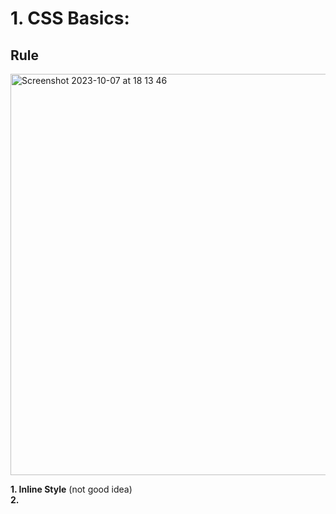 # 1. CSS Basics:
## Rule
<img width="642" alt="Screenshot 2023-10-07 at 18 13 46" src="https://github.com/Fanpeng-L/FullStack-Learning-Notes/assets/90544605/d3e64732-0839-41ae-837d-e60840c2fcf5">

**1. Inline Style** (not good idea)  
**2. <style> element**  
**3. style.css external stylesheet** ✅  

## color system:  
- RGB  
- hexadecimal  

## Absolute & Relative units  
<img width="545" alt="Screenshot 2023-10-07 at 19 34 21" src="https://github.com/Fanpeng-L/FullStack-Learning-Notes/assets/90544605/ae479fa4-07cc-4d89-99c3-b38c23480652">  

Absolute units is not recommended used for responsive websites.

## (1) CSS Selectors
- universal
- element
- ,  (select several elements at the same time)
- \# (ID selector)
- .  (class selector)
- space descendent selector
- \+ (adjecent)
- \> (direct child)
- input[type="password"]  attribute selector
- : pseudo class -- states (checked, active, hover...)
- :: pseudo elements --- specific parts of an element

## (2) cascade & specificity
The order in styles matters.  
when multiple rules apply to the same element, the more specific selector "wins".   
<img width="622" alt="Screenshot 2023-10-07 at 23 35 43" src="https://github.com/Fanpeng-L/FullStack-Learning-Notes/assets/90544605/33573f3f-d511-4dae-a521-5c2b51213a50">

## (3) inheritance
some elements are inheritable, some not.

## (4) box model  
### border
border-width; border-color; border-style  
<img width="313" alt="Screenshot 2023-10-07 at 23 47 20" src="https://github.com/Fanpeng-L/FullStack-Learning-Notes/assets/90544605/58825360-5dcb-49e3-9641-b1ae02c6a8ce"> looks like👉:
<img width="321" alt="Screenshot 2023-10-07 at 23 48 18" src="https://github.com/Fanpeng-L/FullStack-Learning-Notes/assets/90544605/4b8acf9f-af75-476b-8799-7ca837b30051">

<img width="601" alt="Screenshot 2023-10-08 at 00 08 09" src="https://github.com/Fanpeng-L/FullStack-Learning-Notes/assets/90544605/184b28a1-bd59-4647-bde3-311b914cdfb7">

💡`body` has default margin, so we can set to 0 when we start to style the CSS.

### display property
- display: inline  
- display: block    
change the take up space.  
<img width="801" alt="Screenshot 2023-10-08 at 00 18 45" src="https://github.com/Fanpeng-L/FullStack-Learning-Notes/assets/90544605/0768af25-81e8-4209-8973-5b6d249807a3">

## (5) Relative Units
### percentage:  
<img width="499" alt="Screenshot 2023-10-08 at 00 26 13" src="https://github.com/Fanpeng-L/FullStack-Learning-Notes/assets/90544605/f32f6a71-b3bb-4912-9128-2cdf617e869b">

### em
<img width="481" alt="Screenshot 2023-10-08 at 00 31 25" src="https://github.com/Fanpeng-L/FullStack-Learning-Notes/assets/90544605/c80902d4-fbc3-4b34-a2ee-10bed7b6513a">

one problem em can cause is:  
<img width="230" alt="Screenshot 2023-10-08 at 00 38 06" src="https://github.com/Fanpeng-L/FullStack-Learning-Notes/assets/90544605/6c4b4d5f-d7d8-4cce-8d0f-1088c1cd3550">

### rem
<img width="482" alt="Screenshot 2023-10-08 at 00 36 45" src="https://github.com/Fanpeng-L/FullStack-Learning-Notes/assets/90544605/ea5df885-35b2-4046-8970-6f5b64628623">

# 2. CSS Properties

## opacity & alpha channel
<img width="350" alt="Screenshot 2023-10-08 at 16 46 10" src="https://github.com/Fanpeng-L/FullStack-Learning-Notes/assets/90544605/83677a25-1b8f-4eed-b7ba-c7a5dcd066f8">

## position
- static
- relative
- absolute (depend on the parent position property)
- fixed
- sticky

## transition
it includes: transition-property, transition-duration, transition-timing-function, and transition-delay.

## transform - also applies to its children
- rotate()
- scale()
- translate()
- skew()  

<img width="197" alt="Screenshot 2023-10-08 at 18 56 57" src="https://github.com/Fanpeng-L/FullStack-Learning-Notes/assets/90544605/31a39431-8b41-4a12-b50f-37ccac1238ef">

# 3. responsive & flexbox
## flexbox
- flex-direction  
<img width="588" alt="Screenshot 2023-10-08 at 19 20 49" src="https://github.com/Fanpeng-L/FullStack-Learning-Notes/assets/90544605/8db687e9-ab39-4b06-943d-2ea4592bf732">
<img width="581" alt="Screenshot 2023-10-08 at 19 25 43" src="https://github.com/Fanpeng-L/FullStack-Learning-Notes/assets/90544605/e62e6294-7ca1-45ff-94c0-450b879f8f92">

- justify-content (main axis)
- flex-wrap 
- align-items (cross axis)
- align-content (only has effect on flex-wrap)
- align-self
- flex-basis
- flex-grow
- flex-shrink

👇 
flex: 1 1 600px   // grow, shrink, basis

## responsive: media queries
@media min-width:





